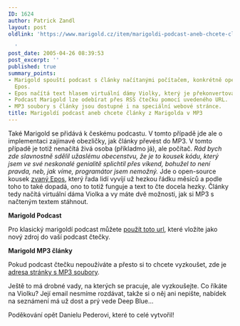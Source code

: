 ```yaml
---
ID: 1624
author: Patrick Zandl
layout: post
oldlink: 'https://www.marigold.cz/item/marigoldi-podcast-aneb-chcete-clanky-z-marigolda-v-mp3

  '
post_date: 2005-04-26 08:39:53
post_excerpt: ''
published: true
summary_points:
- Marigold spouští podcast s články načítanými počítačem, konkrétně open-source programem
  Epos.
- Epos načítá text hlasem virtuální dámy Violky, který je překonvertován do MP3.
- Podcast Marigold lze odebírat přes RSS čtečku pomocí uvedeného URL.
- MP3 soubory s články jsou dostupné i na speciální webové stránce.
title: Marigoldí podcast aneb chcete články z Marigolda v MP3
---
```


<p>Také Marigold se přidává k českému podcastu. V tomto případě jde ale o implementaci zajímavé obezličky, jak články převést do MP3. V tomto případě je totiž nenačítá živá osoba (příkladmo já), ale počítač. <i>Rád bych zde slavnostně sdělil užaslému obecenstvu, že je to kousek kódu, který jsem ve své neskonalé genialitě splichtil přes víkend, bohužel to není pravda, neb, jak víme, programátor jsem nemožný.</i> Jde o open-source kousek <a href="http://epos.ure.cas.cz/">zvaný Epos</a>, který řada lidí vyvíjí už hezkou řádku měsíců a podle toho to také dopadá, ono to totiž funguje a text to čte docela hezky. Články tedy načítá virtuální dáma Violka a vy máte dvě možnosti, jak si MP3 s načteným textem stáhnout. </p>

<p><strong>Marigold Podcast</strong></p>

<p>Pro klasický marigoldí podcast můžete <a href="http://www.infoset.com/rss/marigold-full/rss.audio.xml">použít toto url</a>, které vložíte jako nový zdroj do vaší podcast čtečky.</p>

<p><strong>Marigold MP3 články</strong></p>

<p>Pokud podcast čtečku nepoužíváte a přesto si to chcete vyzkoušet, zde je <a href="http://www.infoset.com/rss/marigold-full/index.audio.html">adresa stránky s MP3 soubory</a>.</p>

<p>Ještě to má drobné vady, na kterých se pracuje, ale vyzkoušejte. Co říkáte na Violku? Její email nesmíme rozdávat, takže si o něj ani nepište, nabídek na seznámení má už dost a prý vede Deep Blue...</p>

<p>Poděkování opět Danielu Pederovi, které to celé vytvořil!
</p>